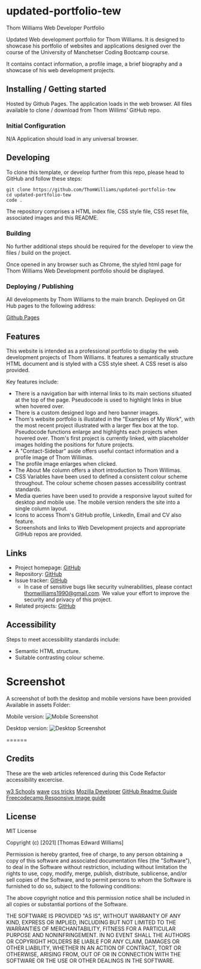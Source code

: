 # updated-portfolio-tew

Thom Williams Web Developer Portfolio

Updated Web development portfolio for Thom Williams. It is designed to showcase his portfolio of websites and applications designed over the course of the University of Manchetser Coding Bootcamp course. 

It contains contact information, a profile image, a brief biography and a showcase of his web development projects.

## Installing / Getting started

Hosted by Github Pages. The application loads in the web browser. All files available to clone / download from Thom Willims' GitHub repo. 

### Initial Configuration

N/A Application should load in any universal browser.

## Developing

To clone this template, or develop further from this repo, please head to GitHub and follow these steps:

```shell
git clone https://github.com/ThomWilliams/updated-portfolio-tew
cd updated-portfolio-tew
code .
```

The repository comprises a HTML index file, CSS style file, CSS reset file, associated images and this README.

### Building

No further additional steps should be required for the developer to view the files / build on the project.

Once opened in any browser such as Chrome, the styled html page for Thom Williams Web Development portfolio should be displayed. 

### Deploying / Publishing

All developments by Thom Williams to the main branch. Deployed on Git Hub pages to the following address: 

[Github Pages](https://thomwilliams.github.io/updated-portfolio-tew/)


## Features

This website is intended as a professional portfolio to display the web development projects of Thom Williams. It features a semantically structure HTML document and is styled with a CSS style sheet. A CSS reset is also provided. 

Key features include:

* There is a navigation bar with internal links to its main sections situated at the top of the page. Pseudocode is used to highlight links in blue when hovered over. 
* There is a custom designed logo and hero banner images.
* Thom's website portfolio is illustated in the "Examples of My Work", with the most recent project illustrated with a larger flex box at the top. Pseudocode functions enlarge and highlights each projects when hovered over. Thom's first project is currently linked, with placeholder images holding the positions for future projects.
* A "Contact-Sidebar" aside offers useful contact information and a profile image of Thom Willimas.
* The profile image enlarges when clicked.
* The About Me column offers a short introduction to Thom Willimas.
* CSS Variables have been used to defined a consistent colour scheme throughout. The colour scheme chosen passes accessibility contrast standards.
* Media queries have been used to provide a responsive layout suited for desktop and mobile use. The mobile version renders the site into a single column layout.
* Icons to access Thom's GitHub profile, LinkedIn, Email and CV also feature.
* Screenshots and links to Web Development projects and appropriate GitHub repos are provided.

## Links

- Project homepage: [GitHub](https://thomwilliams.github.io/updated-portfolio-tew/)
- Repository: [GitHub](https://github.com/ThomWilliams/updated-portfolio-tew)
- Issue tracker: [GitHub](https://github.com/ThomWilliams/updated-portfolio-tew/issues)
  - In case of sensitive bugs like security vulnerabilities, please contact thomwilliams1990@gmail.com. We value your effort to improve the security and privacy of this project.
- Related projects: [GitHub](https://github.com/ThomWilliams)


## Accessibility

Steps to meet accessibility standards include:

* Semantic HTML structure.
* Suitable contrasting colour scheme.


# Screenshot

A screenshot of both the desktop and mobile versions have been provided Available in assets Folder: 

Mobile version: ![Mobile Screenshot](Assets/Screenshots_GIF/Portfolio_Screenshot_desktop.png)

Desktop version: ![Desktop Screenshot](Assets/Screenshots_GIF/portfolio_screenshot_mobile.png)



======
## Credits

These are the web articles referenced during this Code Refactor accessibility excercise. 

[w3 Schools](https://www.w3schools.com/)
[wave](https://wave.webaim.org/)
[css tricks](https://css-tricks.com/)
[Mozilla Developer](https://developer.mozilla.org/en-US/docs/Learn/Accessibility/HTML)
[GitHub Readme Guide](https://github.com/jehna/readme-best-practices)
[Freecodecamp Responsive image guide](https://www.freecodecamp.org/news/css-responsive-image-tutorial/)

## License

MIT License

Copyright (c) [2021] [Thomas Edward Williams]

Permission is hereby granted, free of charge, to any person obtaining a copy
of this software and associated documentation files (the "Software"), to deal
in the Software without restriction, including without limitation the rights
to use, copy, modify, merge, publish, distribute, sublicense, and/or sell
copies of the Software, and to permit persons to whom the Software is
furnished to do so, subject to the following conditions:

The above copyright notice and this permission notice shall be included in all
copies or substantial portions of the Software.

THE SOFTWARE IS PROVIDED "AS IS", WITHOUT WARRANTY OF ANY KIND, EXPRESS OR
IMPLIED, INCLUDING BUT NOT LIMITED TO THE WARRANTIES OF MERCHANTABILITY,
FITNESS FOR A PARTICULAR PURPOSE AND NONINFRINGEMENT. IN NO EVENT SHALL THE
AUTHORS OR COPYRIGHT HOLDERS BE LIABLE FOR ANY CLAIM, DAMAGES OR OTHER
LIABILITY, WHETHER IN AN ACTION OF CONTRACT, TORT OR OTHERWISE, ARISING FROM,
OUT OF OR IN CONNECTION WITH THE SOFTWARE OR THE USE OR OTHER DEALINGS IN THE
SOFTWARE.